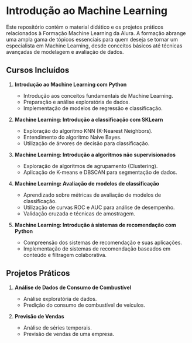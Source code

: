 # Introdução ao Machine Learning
Este repositório contém o material didático e os projetos práticos relacionados à Formação Machine Learning da Alura. A formação abrange uma ampla gama de tópicos essenciais para quem deseja se tornar um especialista em Machine Learning, desde conceitos básicos até técnicas avançadas de modelagem e avaliação de dados.

## Cursos Incluídos

1. **Introdução ao Machine Learning com Python**
   - Introdução aos conceitos fundamentais de Machine Learning.
   - Preparação e análise exploratória de dados.
   - Implementação de modelos de regressão e classificação.

2. **Machine Learning: Introdução a classificação com SKLearn**
   - Exploração do algoritmo KNN (K-Nearest Neighbors).
   - Entendimento do algoritmo Naive Bayes.
   - Utilização de árvores de decisão para classificação.

3. **Machine Learning: Introdução a algoritmos não supervisionados**
   - Exploração de algoritmos de agrupamento (Clustering).
   - Aplicação de K-means e DBSCAN para segmentação de dados.

4. **Machine Learning: Avaliação de modelos de classificação**
   - Aprendizado sobre métricas de avaliação de modelos de classificação.
   - Utilização de curvas ROC e AUC para análise de desempenho.
   - Validação cruzada e técnicas de amostragem.

5. **Machine Learning: Introdução à sistemas de recomendação com Python**
   - Compreensão dos sistemas de recomendação e suas aplicações.
   - Implementação de sistemas de recomendação baseados em conteúdo e filtragem colaborativa.

## Projetos Práticos

1. **Análise de Dados de Consumo de Combustível**
   - Análise exploratória de dados.
   - Predição do consumo de combustível de veículos.

2. **Previsão de Vendas**
   - Análise de séries temporais.
   - Previsão de vendas de uma empresa.


